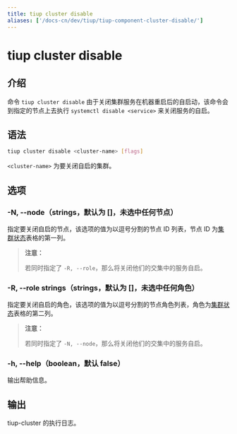 ```yaml
---
title: tiup cluster disable
aliases: ['/docs-cn/dev/tiup/tiup-component-cluster-disable/']
---
```


# tiup cluster disable

## 介绍

命令 `tiup cluster disable` 由于关闭集群服务在机器重启后的自启动，该命令会到指定的节点上去执行 `systemctl disable <service>` 来关闭服务的自启。

## 语法

```sh
tiup cluster disable <cluster-name> [flags]
```

`<cluster-name>` 为要关闭自启的集群。

## 选项

### -N, --node（strings，默认为 []，未选中任何节点）

指定要关闭自启的节点，该选项的值为以逗号分割的节点 ID 列表，节点 ID 为[集群状态](/tiup/tiup-component-cluster-display.md)表格的第一列。

> **注意：**
> 
> 若同时指定了 `-R, --role`，那么将关闭他们的交集中的服务自启。

### -R, --role strings（strings，默认为 []，未选中任何角色）

指定要关闭自启的角色，该选项的值为以逗号分割的节点角色列表，角色为[集群状态](/tiup/tiup-component-cluster-display.md)表格的第二列。

> **注意：**
> 
> 若同时指定了 `-N, --node`，那么将关闭他们的交集中的服务自启。

### -h, --help（boolean，默认 false）

输出帮助信息。

## 输出

tiup-cluster 的执行日志。
